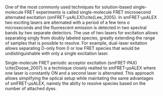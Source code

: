 One of the most commonly used techniques for solution-based single-molecule FRET
experiments is called single-molecule FRET microsecond alternated excitation (smFRET-μsALEX)\cite{Lee_2005}. In smFRET-μsALEX two exciting lasers are alternated with a
period of a few tens o microseconds and the fluorescent emission is
detected in two spectral bands by two 
separate detectors. The use of two lasers for excitation allows separating singly from doubly labeled species, greatly extending the range of samples that is possible to resolve. For example, dual-laser exitation allows separating D-only from 0 or low FRET species that would be undistinguishable with only a single excitation laser.

Single-molecule FRET periodic acceptor excitation (smFRET-PAX) \cite{Doose_2007} is a technique closely realted to smFRET-μsALEX where one laser is constantly ON and a second laser is alternated. This approach allows simplifying the optical
setup while maintating the same advantages of smFRET-μsALEX, namely the abilty
to resolve species based on the number of attached dyes.